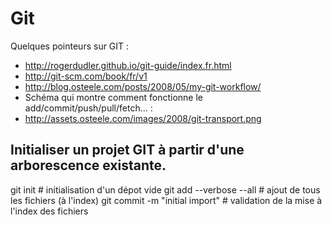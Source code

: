 Git
====
Quelques pointeurs sur GIT :
 * http://rogerdudler.github.io/git-guide/index.fr.html
 * http://git-scm.com/book/fr/v1
 * http://blog.osteele.com/posts/2008/05/my-git-workflow/
 * Schéma qui montre comment fonctionne le add/commit/push/pull/fetch... :
 * http://assets.osteele.com/images/2008/git-transport.png


Initialiser un projet GIT à partir d'une arborescence existante.
----------------------------------------------------------------
  git init                 # initialisation d'un dépot vide
  git add --verbose --all  # ajout de tous les fichiers (à l'index)
  git commit -m "initial import" # validation de la mise à l'index des fichiers
